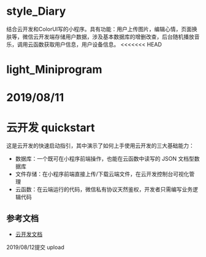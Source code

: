# style_Diary
结合云开发和ColorUI写的小程序。具有功能：用户上传图片，编辑心情，页面换肤等，微信云开发端存储用户数据，涉及基本数据库的增删改查，后台随机播放音乐，调用云函数获取用户信息，用户设备信息。
<<<<<<< HEAD
# light_Miniprogram
2019/08/11
=======
# 云开发 quickstart

这是云开发的快速启动指引，其中演示了如何上手使用云开发的三大基础能力：

- 数据库：一个既可在小程序前端操作，也能在云函数中读写的 JSON 文档型数据库
- 文件存储：在小程序前端直接上传/下载云端文件，在云开发控制台可视化管理
- 云函数：在云端运行的代码，微信私有协议天然鉴权，开发者只需编写业务逻辑代码

## 参考文档

- [云开发文档](https://developers.weixin.qq.com/miniprogram/dev/wxcloud/basis/getting-started.html)

2019/08/12提交
upload
